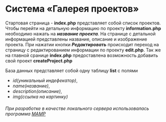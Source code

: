 # Система «Галерея проектов»
Стартовая страница - **index.php** представляет собой список проектов. Чтобы перейти на детальную информацию по проекту **information.php** необходимо нажать на ___название проекта___.
На странице с детальной информацией представлены название, описание и изображение проекта. При нажатии кнопки ___Редактировать___ происходит переход на страницу с редактированием информации по проекту **edit.php**.
Так же на главной сранице **index.php** предоставлена возможность добавить свой проект **createProject.php**

База данных представляет собой одну таблицу **list** с полями 
- _id(уникальный индефекатор)_, 
- _name(название)_, 
- _description(описание)_, 
- _img(ссылка на картинку)_
  
###### При разработке в качестве локального сервера использовалась программа [MAMP](https://www.mamp.info/en/windows/)
